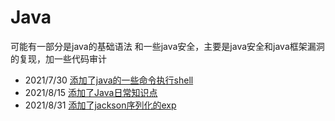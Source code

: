 # Java
可能有一部分是java的基础语法
和一些java安全，主要是java安全和java框架漏洞的复现，加一些代码审计

+ 2021/7/30 [添加了java的一些命令执行shell](shell)
+ 2021/8/15 [添加了Java日常知识点](java日常)
+ 2021/8/31 [添加了jackson序列化的exp](jackson)
